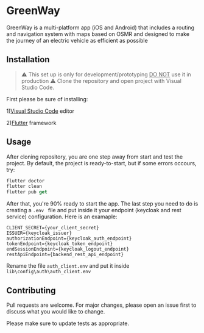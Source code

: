 # GreenWay

GreenWay is a multi-platform app (iOS and Android) that includes a routing and navigation system with maps based on OSMR and designed to make the journey of an electric vehicle as efficient as possible

## Installation
> :warning: This set up is only for development/prototyping <u>DO NOT</u> use it in production :warning:
Clone the repository and open project with Visual Studio Code.

First please be sure of installing:

1)[Visual Studio Code](https://code.visualstudio.com/download) editor

2)[Flutter](https://docs.flutter.dev/get-started/install) framework


## Usage
After cloning repository, you are one step away from start and test the project. By default, the project is ready-to-start, but if some errors occours, try:

```dart
flutter doctor
flutter clean
flutter pub get
```
After that, you're 90% ready to start the app. The last step you need to do is creating a 
```.env ``` file and put inside it your endpoint (keycloak and rest service) configuration. 
Here is an examaple: 
```
CLIENT_SECRET={your_client_secret}
ISSUER={keycloak_issuer}
authorizationEndpoint={keycloak_auth_endpoint}
tokenEndpoint={keycloak_token_endpoint}
endSessionEndpoint={keycloak_logout_endpoint}
restApiEndpoint={backend_rest_api_endpoint}
```
Rename the file ```auth_client.env``` and put it inside ```lib\config\auth\auth_client.env```
## Contributing

Pull requests are welcome. For major changes, please open an issue first
to discuss what you would like to change.

Please make sure to update tests as appropriate.

